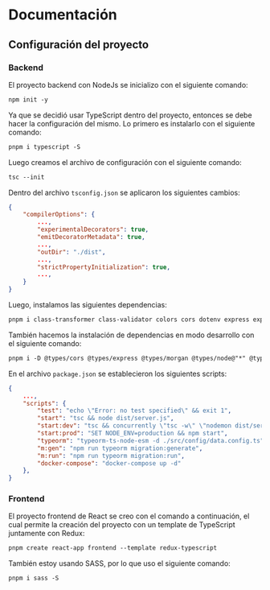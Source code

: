 # Documentación

## Configuración del proyecto

### Backend

El proyecto backend con NodeJs se inicializo con el siguiente comando:

```txt
npm init -y
```

Ya que se decidió usar TypeScript dentro del proyecto, entonces se debe hacer la configuración del mismo. Lo primero es instalarlo con el siguiente comando:

```txt
pnpm i typescript -S
```

Luego creamos el archivo de configuración con el siguiente comando:

```txt
tsc --init
```

Dentro del archivo `tsconfig.json` se aplicaron los siguientes cambios:

```json
{
    "compilerOptions": {
        ...,
        "experimentalDecorators": true,
        "emitDecoratorMetadata": true,
        ...,
        "outDir": "./dist",
        ...,
        "strictPropertyInitialization": true, 
        ...,
    }
}
```

Luego, instalamos las siguientes dependencias:

```txt
pnpm i class-transformer class-validator colors cors dotenv express express-validator morgan morgan-body mysql reflect-metadata typeorm typeorm-naming-strategies uuid -S
```

También hacemos la instalación de dependencias en modo desarrollo con el siguiente comando:

```txt
pnpm i -D @types/cors @types/express @types/morgan @types/node@"*" @types/uuid concurrently eslint nodemon ts-node
```

En el archivo `package.json` se establecieron los siguientes scripts:

```json
{
    ...,
    "scripts": {
        "test": "echo \"Error: no test specified\" && exit 1",
        "start": "tsc && node dist/server.js",
        "start:dev": "tsc && concurrently \"tsc -w\" \"nodemon dist/server.js\"",
        "start:prod": "SET NODE_ENV=production && npm start",
        "typeorm": "typeorm-ts-node-esm -d ./src/config/data.config.ts",
        "m:gen": "npm run typeorm migration:generate",
        "m:run": "npm run typeorm migration:run",
        "docker-compose": "docker-compose up -d"
    },
}
```

### Frontend

El proyecto frontend de React se creo con el comando a continuación, el cual permite la creación del proyecto con un template de TypeScript juntamente con Redux:

```txt
pnpm create react-app frontend --template redux-typescript
```

También estoy usando SASS, por lo que uso el siguiente comando:

```txt
pnpm i sass -S
```

